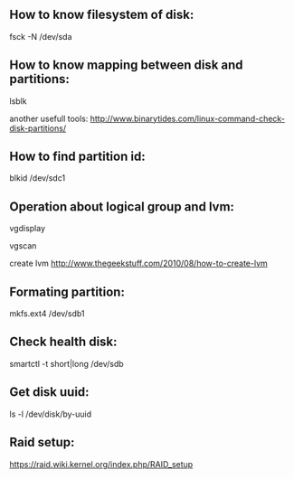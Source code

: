 How to know filesystem of disk:
-------------------------------
fsck -N /dev/sda

How to know mapping between disk and partitions:
------------------------------------------------
lsblk

another usefull tools: http://www.binarytides.com/linux-command-check-disk-partitions/

How to find partition id:
-------------------------

blkid /dev/sdc1


Operation about logical group and lvm:
--------------------------------------
vgdisplay

vgscan

create lvm http://www.thegeekstuff.com/2010/08/how-to-create-lvm


Formating partition:
--------------------
mkfs.ext4 /dev/sdb1

Check health disk:
------------------
 smartctl -t short|long /dev/sdb

Get disk uuid:
--------------
ls -l /dev/disk/by-uuid

Raid setup:
-----------

https://raid.wiki.kernel.org/index.php/RAID_setup
